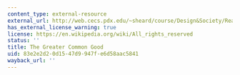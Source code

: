 ```yaml
---
content_type: external-resource
external_url: http://web.cecs.pdx.edu/~sheard/course/Design&Society/Readings/Narmada/greatercommongood.pdf
has_external_license_warning: true
license: https://en.wikipedia.org/wiki/All_rights_reserved
status: ''
title: The Greater Common Good
uid: 83e2e2d2-0d15-47d9-947f-e6d58aac5841
wayback_url: ''
---
```

